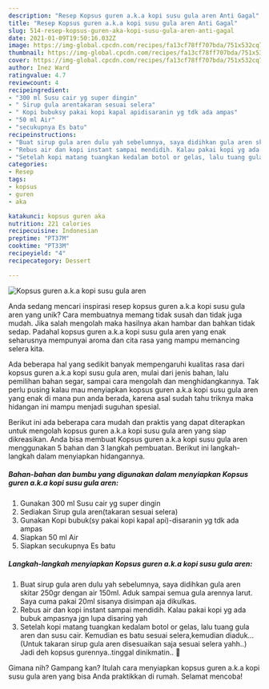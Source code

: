 ```yaml
---
description: "Resep Kopsus guren a.k.a kopi susu gula aren Anti Gagal"
title: "Resep Kopsus guren a.k.a kopi susu gula aren Anti Gagal"
slug: 514-resep-kopsus-guren-aka-kopi-susu-gula-aren-anti-gagal
date: 2021-01-09T19:50:16.032Z
image: https://img-global.cpcdn.com/recipes/fa13cf78ff707bda/751x532cq70/kopsus-guren-aka-kopi-susu-gula-aren-foto-resep-utama.jpg
thumbnail: https://img-global.cpcdn.com/recipes/fa13cf78ff707bda/751x532cq70/kopsus-guren-aka-kopi-susu-gula-aren-foto-resep-utama.jpg
cover: https://img-global.cpcdn.com/recipes/fa13cf78ff707bda/751x532cq70/kopsus-guren-aka-kopi-susu-gula-aren-foto-resep-utama.jpg
author: Inez Ward
ratingvalue: 4.7
reviewcount: 4
recipeingredient:
- "300 ml Susu cair yg super dingin"
- " Sirup gula arentakaran sesuai selera"
- " Kopi bubuksy pakai kopi kapal apidisaranin yg tdk ada ampas"
- "50 ml Air"
- "secukupnya Es batu"
recipeinstructions:
- "Buat sirup gula aren dulu yah sebelumnya, saya didihkan gula aren skitar 250gr dengan air 150ml. Aduk sampai semua gula arennya larut. Saya cuma pakai 20ml sisanya disimpan aja dikulkas."
- "Rebus air dan kopi instant sampai mendidih. Kalau pakai kopi yg ada bubuk ampasnya jgn lupa disaring yah"
- "Setelah kopi matang tuangkan kedalam botol or gelas, lalu tuang gula aren dan susu cair. Kemudian es batu sesuai selera,kemudian diaduk... (Untuk takaran sirup gula aren disesuaikan saja sesuai selera yahh..) Jadi deh kopsus gurennya..tinggal dinikmatin.. 💖"
categories:
- Resep
tags:
- kopsus
- guren
- aka

katakunci: kopsus guren aka 
nutrition: 221 calories
recipecuisine: Indonesian
preptime: "PT37M"
cooktime: "PT33M"
recipeyield: "4"
recipecategory: Dessert

---
```



![Kopsus guren a.k.a kopi susu gula aren](https://img-global.cpcdn.com/recipes/fa13cf78ff707bda/751x532cq70/kopsus-guren-aka-kopi-susu-gula-aren-foto-resep-utama.jpg)

Anda sedang mencari inspirasi resep kopsus guren a.k.a kopi susu gula aren yang unik? Cara membuatnya memang tidak susah dan tidak juga mudah. Jika salah mengolah maka hasilnya akan hambar dan bahkan tidak sedap. Padahal kopsus guren a.k.a kopi susu gula aren yang enak seharusnya mempunyai aroma dan cita rasa yang mampu memancing selera kita.

Ada beberapa hal yang sedikit banyak mempengaruhi kualitas rasa dari kopsus guren a.k.a kopi susu gula aren, mulai dari jenis bahan, lalu pemilihan bahan segar, sampai cara mengolah dan menghidangkannya. Tak perlu pusing kalau mau menyiapkan kopsus guren a.k.a kopi susu gula aren yang enak di mana pun anda berada, karena asal sudah tahu triknya maka hidangan ini mampu menjadi suguhan spesial.




Berikut ini ada beberapa cara mudah dan praktis yang dapat diterapkan untuk mengolah kopsus guren a.k.a kopi susu gula aren yang siap dikreasikan. Anda bisa membuat Kopsus guren a.k.a kopi susu gula aren menggunakan 5 bahan dan 3 langkah pembuatan. Berikut ini langkah-langkah dalam menyiapkan hidangannya.

<!--inarticleads1-->

##### Bahan-bahan dan bumbu yang digunakan dalam menyiapkan Kopsus guren a.k.a kopi susu gula aren:

1. Gunakan 300 ml Susu cair yg super dingin
1. Sediakan  Sirup gula aren(takaran sesuai selera)
1. Gunakan  Kopi bubuk(sy pakai kopi kapal api)-disaranin yg tdk ada ampas
1. Siapkan 50 ml Air
1. Siapkan secukupnya Es batu




<!--inarticleads2-->

##### Langkah-langkah menyiapkan Kopsus guren a.k.a kopi susu gula aren:

1. Buat sirup gula aren dulu yah sebelumnya, saya didihkan gula aren skitar 250gr dengan air 150ml. Aduk sampai semua gula arennya larut. Saya cuma pakai 20ml sisanya disimpan aja dikulkas.
1. Rebus air dan kopi instant sampai mendidih. Kalau pakai kopi yg ada bubuk ampasnya jgn lupa disaring yah
1. Setelah kopi matang tuangkan kedalam botol or gelas, lalu tuang gula aren dan susu cair. Kemudian es batu sesuai selera,kemudian diaduk... (Untuk takaran sirup gula aren disesuaikan saja sesuai selera yahh..) Jadi deh kopsus gurennya..tinggal dinikmatin.. 💖




Gimana nih? Gampang kan? Itulah cara menyiapkan kopsus guren a.k.a kopi susu gula aren yang bisa Anda praktikkan di rumah. Selamat mencoba!
